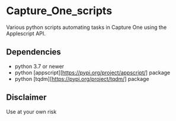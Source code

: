 # Capture_One_scripts
Various python scripts automating tasks in Capture One using the Applescript API.

## Dependencies
- python 3.7 or newer
- python [appscript][https://pypi.org/project/appscript/] package
- python [tqdm][https://pypi.org/project/tqdm/] package

## Disclaimer
Use at your own risk
